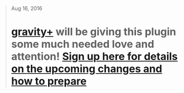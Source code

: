 >
> Aug 16, 2016
> # [gravity+](https://gravityplus.pro/?utm_source=github&utm_medium=link&utm_content=readme&utm_campaign=gravity-forms-infusionsoft) will be giving this plugin some much needed love and attention! [Sign up here for details on the upcoming changes and how to prepare](https://gravityplus.pro/gravity-forms-infusionsoft/?utm_source=github&utm_medium=link&utm_content=readme&utm_campaign=gravity-forms-infusionsoft)
>
